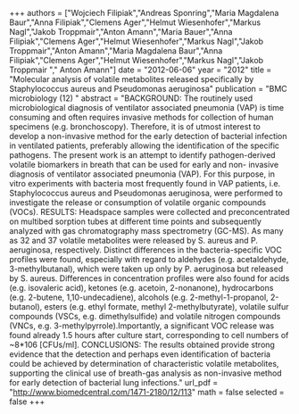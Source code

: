 
+++
authors = ["Wojciech Filipiak","Andreas Sponring","Maria Magdalena Baur","Anna Filipiak","Clemens Ager","Helmut Wiesenhofer","Markus Nagl","Jakob Troppmair","Anton Amann","Maria Bauer","Anna Filipiak","Clemens Ager","Helmut Wiesenhofer","Markus Nagl","Jakob Troppmair","Anton Amann","Maria Magdalena Baur","Anna Filipiak","Clemens Ager","Helmut Wiesenhofer","Markus Nagl","Jakob Troppmair "," Anton Amann"]
date = "2012-06-06"
year = "2012"
title = "Molecular analysis of volatile metabolites released specifically by Staphylococcus aureus and Pseudomonas aeruginosa"
publication = "BMC microbiology (12) "
abstract = "BACKGROUND: The routinely used microbiological diagnosis of ventilator associated pneumonia (VAP) is time consuming and often requires invasive methods for collection of human specimens (e.g. bronchoscopy). Therefore, it is of utmost interest to develop a non-invasive method for the early detection of bacterial infection in ventilated patients, preferably allowing the identification of the specific pathogens. The present work is an attempt to identify pathogen-derived volatile biomarkers in breath that can be used for early and non- invasive diagnosis of ventilator associated pneumonia (VAP). For this purpose, in vitro experiments with bacteria most frequently found in VAP patients, i.e. Staphylococcus aureus and Pseudomonas aeruginosa, were performed to investigate the release or consumption of volatile organic compounds (VOCs). RESULTS: Headspace samples were collected and preconcentrated on multibed sorption tubes at different time points and subsequently analyzed with gas chromatography mass spectrometry (GC-MS). As many as 32 and 37 volatile metabolites were released by S. aureus and P. aeruginosa, respectively. Distinct differences in the bacteria-specific VOC profiles were found, especially with regard to aldehydes (e.g. acetaldehyde, 3-methylbutanal), which were taken up only by P. aeruginosa but released by S. aureus. Differences in concentration profiles were also found for acids (e.g. isovaleric acid), ketones (e.g. acetoin, 2-nonanone), hydrocarbons (e.g. 2-butene, 1,10-undecadiene), alcohols (e.g. 2-methyl-1-propanol, 2-butanol), esters (e.g. ethyl formate, methyl 2-methylbutyrate), volatile sulfur compounds (VSCs, e.g. dimethylsulfide) and volatile nitrogen compounds (VNCs, e.g. 3-methylpyrrole).Importantly, a significant VOC release was found already 1.5 hours after culture start, corresponding to cell numbers of ~8*106 [CFUs/ml]. CONCLUSIONS: The results obtained provide strong evidence that the detection and perhaps even identification of bacteria could be achieved by determination of characteristic volatile metabolites, supporting the clinical use of breath-gas analysis as non-invasive method for early detection of bacterial lung infections."
url_pdf = "http://www.biomedcentral.com/1471-2180/12/113"
math = false
selected = false
+++

